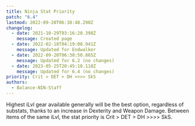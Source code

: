 ```yaml
---
title: Ninja Stat Priority
patch: "6.4"
lastmod: 2022-09-20T06:38:48.290Z
changelog:
  - date: 2021-10-29T03:16:20.398Z
    message: Created page
  - date: 2022-02-18T04:19:08.941Z
    message: Updated for Endwalker
  - date: 2022-09-20T06:38:50.865Z
    message: Updated for 6.2 (no changes)
  - date: 2023-05-25T20:45:10.118Z
    message: Updated for 6.4 (no changes)
priority: Crit > DET > DH >>>> SkS
authors:
  - Balance-NIN-Staff
---
```

Highest iLvl gear available generally will be the best option, regardless of substats, thanks to an increase in Dexterity and Weapon Damage. Between items of the same iLvl, the stat priority is Crit > DET > DH >>>> SkS.